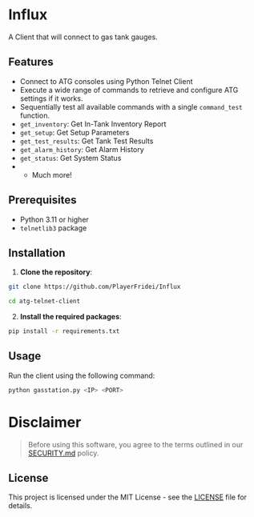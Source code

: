 # Influx
A Client that will connect to gas tank gauges.

## Features

- Connect to ATG consoles using Python Telnet Client
- Execute a wide range of commands to retrieve and configure ATG settings if it works.
- Sequentially test all available commands with a single `command_test` function.
- `get_inventory`: Get In-Tank Inventory Report
- `get_setup`: Get Setup Parameters
- `get_test_results`: Get Tank Test Results
- `get_alarm_history`: Get Alarm History
- `get_status`: Get System Status
- + Much more!

## Prerequisites

- Python 3.11 or higher
- `telnetlib3` package

## Installation

1. **Clone the repository**:
```sh
git clone https://github.com/PlayerFridei/Influx
```

```sh
cd atg-telnet-client
```

2. **Install the required packages**:
```sh
pip install -r requirements.txt
```

## Usage

Run the client using the following command:
```sh
python gasstation.py <IP> <PORT>
```

# Disclaimer

> Before using this software, you agree to the terms outlined in our [SECURITY.md](SECURITY.md) policy.


## License

This project is licensed under the MIT License - see the [LICENSE](LICENSE) file for details.
